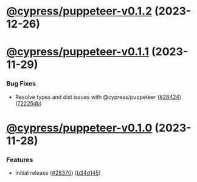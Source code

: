 # [@cypress/puppeteer-v0.1.2](https://github.com/cypress-io/cypress/compare/@cypress/puppeteer-v0.1.1...@cypress/puppeteer-v0.1.2) (2023-12-26)

# [@cypress/puppeteer-v0.1.1](https://github.com/cypress-io/cypress/compare/@cypress/puppeteer-v0.1.0...@cypress/puppeteer-v0.1.1) (2023-11-29)


### Bug Fixes

* Resolve types and dist issues with @cypress/puppeteer ([#28424](https://github.com/cypress-io/cypress/issues/28424)) ([72225db](https://github.com/cypress-io/cypress/commit/72225db03327744844dcfbcc72b40e85de6a2761))

# [@cypress/puppeteer-v0.1.0](https://github.com/cypress-io/cypress/compare/@cypress/puppeteer-v0.0.1...@cypress/puppeteer-v0.1.0) (2023-11-28)


### Features

* Initial release ([#28370](https://github.com/cypress-io/cypress/issues/28370)) ([b34d145](https://github.com/cypress-io/cypress/commit/b34d14571689a9b36efc707a3a48f27edcb98113))
